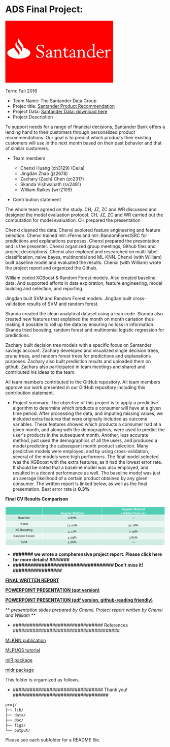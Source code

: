 # ADS Final Project: 

![image](https://github.com/TZstatsADS/Fall2016-proj5-grp3/blob/master/figs/santander%20logo.gif)

Term: Fall 2016

+ Team Name: The Santander Data Group
+ Projec title: [Santander Product Recommendation](https://www.kaggle.com/c/santander-product-recommendation)
+ Project Data: [Santander Data: download here](https://www.kaggle.com/c/santander-product-recommendation/data)
+ Project Description

To support needs for a range of financial decisions, Santander Bank offers a lending hand to their customers through personalized product recommendations. Our goal is to predict which products their existing customers will use in the next month based on their past behavior and that of similar customers.

+ Team members
	+ Chenxi Huang (ch3129) (Celia)
	+ Jingdan Zhao (jz2678)
	+ Zachary (Zach) Chen (zc2317)
	+ Skanda Vishwanath (sv2481)
	+ William Raikes (wrr2109)
	
	
+ Contribution statement 

The whole team agreed on the study.
CH, JZ, ZC and WR discussed and designed the model evaluation protocol. 
CH, JZ, ZC and WR carried out the computation for model evaluation. 
CH prepared the presentation

Chenxi cleaned the data. 
Chenxi explored feature engineering and feature selection.
Chenxi trained mlr::rFerns and mlr::RandomForestSRC for predictions and explanations purposes. 
Chenxi prepared the presentation and is the presenter. 
Chenxi organized group meetings, Github files and project descriptions.
Chenxi also explored and researched on multi-label classification, naive bayes, multinomial and ML-KNN.
Chenxi (with William) built baseline model and evaluated the results.
Chenxi (with William) wrote the project report and organized the Github.

William coded XGBoost & Random Forest models.  Also created baseline data.  And supported efforts in data exploration, feature engineering, model building and selection, and reporting.

Jingdan built SVM and Random Forest models. Jingdan built cross-validation results of SVM and random forest. 

Skanda created the clean analytical dataset using a lean code. Skanda also created new features that explained the month on month cariation thus making it possible to roll up the data by ensuring no loss in information. Skanda tried boosting, random forest and multinomial logistic regression for predictions.

Zachary built decision tree models with a specific focus on Santander savings account. Zachary developed and visualized single decision trees, prune trees, and random forest trees for predictions and explanations purposes. Zachary also built prediction results and uploaded them on github. Zachary also participated in team meetings and shared and contributed his ideas to the team.  

All team members contributed to the GitHub repository. 
All team members approve our work presented in our GitHub repository including this contribution statement.


+ Project summary: The objective of this project is to apply a predictive algorithm to determine which products a consumer will have at a given time period. After processing the data, and imputing missing values, we included extra features that were originally included as outcome variables. These features showed which products a consumer had at a given month, and along with the demographics, were used to predict the user's products in the subsequent month. Another, less accurate method, just used the demographics of all the users, and produced a model predicting the subsequent month product selection. Many predictive models were employed, and by using cross-validation, several of the models were high performers. The final model selected was the XGBoost with the extra features, as it had the lowest error rate. It should be noted that a baseline model was also employed, and resulted in a decent performance as well. The baseline model was just an average likelihood of a certain product obtained by any given consumer. The written report is linked below, as well as the final presentation. Best error rate is **0.3%**.


**Final CV Results Comparison**

![image](https://github.com/TZstatsADS/Fall2016-proj5-grp3/blob/master/figs/finalresults.png)


+ **####### we wrote a compherensive project report. Please click here for more details! #######**
+ **################################### Don't miss it! #################**

[**FINAL WRITTEN REPORT**](https://github.com/TZstatsADS/Fall2016-proj5-grp3/blob/master/project%205%20report_chenxi.pdf)

[**POWERPOINT PRESENTATION (ppt version)**](https://github.com/TZstatsADS/Fall2016-proj5-grp3/blob/master/doc/proj5grp3_presentation_chenxi.pptx)

[**POWERPOINT PRESENTATION (pdf version, github-reading friendly)**](https://github.com/TZstatsADS/Fall2016-proj5-grp3/blob/master/proj5grp3_presentation_chenxi.pdf)

** *presentation slides prepared by Chenxi. Project report written by Chenxi and William* **




+ ################################ References ######################################

[MLKNN publication](http://cs.nju.edu.cn/zhouzh/zhouzh.files/publication/pr07.pdf) 

[MLPUGS tutorial](https://cran.r-project.org/web/packages/MLPUGS/vignettes/tutorial.html)

[mlR package](https://mlr-org.github.io/mlr-tutorial/release/html/multilabel/index.html#predict)

[mldr package](https://cran.r-project.org/web/packages/mldr/vignettes/mldr.pdf)

This folder is orgarnized as follows.


+ ################################ Thank you! ##################################
```
proj/
├── lib/
├── data/
├── doc/
├── figs/
└── output/
```

Please see each subfolder for a README file.
